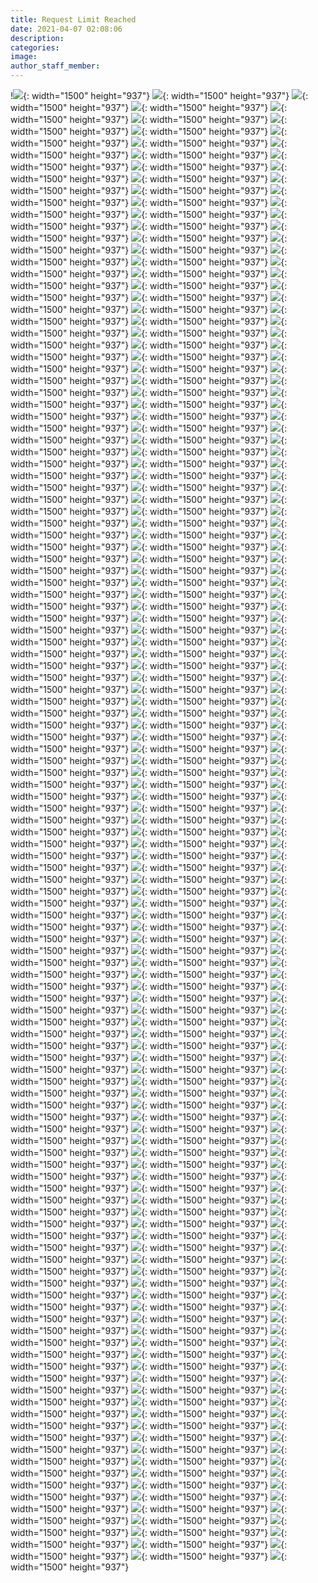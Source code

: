 ```yaml
---
title: Request Limit Reached
date: 2021-04-07 02:08:06
description:
categories:
image:
author_staff_member:
---
```

!![](/images/post_uploads/screen-shot-2020-05-25-at-8-11-07-am.png?q=24.8077498233771){: width="1500" height="937"}
![](/images/post_uploads/screen-shot-2020-05-25-at-8-11-07-am.png?q=76.6614502155171){: width="1500" height="937"}
![](/images/post_uploads/screen-shot-2020-05-25-at-8-11-07-am.png?q=57.6395975248631){: width="1500" height="937"}
![](/images/post_uploads/screen-shot-2020-05-25-at-8-11-07-am.png?q=69.2992523893604){: width="1500" height="937"}
![](/images/post_uploads/screen-shot-2020-05-25-at-8-11-07-am.png?q=96.3931180774851){: width="1500" height="937"}
![](/images/post_uploads/screen-shot-2020-05-25-at-8-11-07-am.png?q=44.0203257879363){: width="1500" height="937"}
![](/images/post_uploads/screen-shot-2020-05-25-at-8-11-07-am.png?q=23.2807371186013){: width="1500" height="937"}
![](/images/post_uploads/screen-shot-2020-05-25-at-8-11-07-am.png?q=16.6396042582849){: width="1500" height="937"}
![](/images/post_uploads/screen-shot-2020-05-25-at-8-11-07-am.png?q=44.7793430227006){: width="1500" height="937"}
![](/images/post_uploads/screen-shot-2020-05-25-at-8-11-07-am.png?q=77.4331459935787){: width="1500" height="937"}
![](/images/post_uploads/screen-shot-2020-05-25-at-8-11-07-am.png?q=15.9073182223245){: width="1500" height="937"}
![](/images/post_uploads/screen-shot-2020-05-25-at-8-11-07-am.png?q=12.3618175770121){: width="1500" height="937"}
![](/images/post_uploads/screen-shot-2020-05-25-at-8-11-07-am.png?q=83.9817485319063){: width="1500" height="937"}
![](/images/post_uploads/screen-shot-2020-05-25-at-8-11-07-am.png?q=90.8436702111903){: width="1500" height="937"}
![](/images/post_uploads/screen-shot-2020-05-25-at-8-11-07-am.png?q=56.4742769895295){: width="1500" height="937"}
![](/images/post_uploads/screen-shot-2020-05-25-at-8-11-07-am.png?q=23.2826918929753){: width="1500" height="937"}
![](/images/post_uploads/screen-shot-2020-05-25-at-8-11-07-am.png?q=91.5058357936){: width="1500" height="937"}
![](/images/post_uploads/screen-shot-2020-05-25-at-8-11-07-am.png?q=48.0790564763381){: width="1500" height="937"}
![](/images/post_uploads/screen-shot-2020-05-25-at-8-11-07-am.png?q=28.4188756333107){: width="1500" height="937"}
![](/images/post_uploads/screen-shot-2020-05-25-at-8-11-07-am.png?q=72.0599462112077){: width="1500" height="937"}
![](/images/post_uploads/screen-shot-2020-05-25-at-8-11-07-am.png?q=6.02511169136569){: width="1500" height="937"}
![](/images/post_uploads/screen-shot-2020-05-25-at-8-11-07-am.png?q=63.012506737315){: width="1500" height="937"}
![](/images/post_uploads/screen-shot-2020-05-25-at-8-11-07-am.png?q=4.91042080617845){: width="1500" height="937"}
![](/images/post_uploads/screen-shot-2020-05-25-at-8-11-07-am.png?q=1.41609607748396){: width="1500" height="937"}
![](/images/post_uploads/screen-shot-2020-05-25-at-8-11-07-am.png?q=77.7622296844487){: width="1500" height="937"}
![](/images/post_uploads/screen-shot-2020-05-25-at-8-11-07-am.png?q=9.01674483090986){: width="1500" height="937"}
![](/images/post_uploads/screen-shot-2020-05-25-at-8-11-07-am.png?q=36.0567988444879){: width="1500" height="937"}
![](/images/post_uploads/screen-shot-2020-05-25-at-8-11-07-am.png?q=23.3321337403171){: width="1500" height="937"}
![](/images/post_uploads/screen-shot-2020-05-25-at-8-11-07-am.png?q=63.4048666220893){: width="1500" height="937"}
![](/images/post_uploads/screen-shot-2020-05-25-at-8-11-07-am.png?q=13.6024105721756){: width="1500" height="937"}
![](/images/post_uploads/screen-shot-2020-05-25-at-8-11-07-am.png?q=54.0176972489664){: width="1500" height="937"}
![](/images/post_uploads/screen-shot-2020-05-25-at-8-11-07-am.png?q=89.5055801621021){: width="1500" height="937"}
![](/images/post_uploads/screen-shot-2020-05-25-at-8-11-07-am.png?q=90.5472843018882){: width="1500" height="937"}
![](/images/post_uploads/screen-shot-2020-05-25-at-8-11-07-am.png?q=38.8426282952151){: width="1500" height="937"}
![](/images/post_uploads/screen-shot-2020-05-25-at-8-11-07-am.png?q=98.2125821389162){: width="1500" height="937"}
![](/images/post_uploads/screen-shot-2020-05-25-at-8-11-07-am.png?q=14.3869747332545){: width="1500" height="937"}
![](/images/post_uploads/screen-shot-2020-05-25-at-8-11-07-am.png?q=43.6990808031162){: width="1500" height="937"}
![](/images/post_uploads/screen-shot-2020-05-25-at-8-11-07-am.png?q=38.5169440078197){: width="1500" height="937"}
![](/images/post_uploads/screen-shot-2020-05-25-at-8-11-07-am.png?q=97.6748653705668){: width="1500" height="937"}
![](/images/post_uploads/screen-shot-2020-05-25-at-8-11-07-am.png?q=92.7534386890067){: width="1500" height="937"}
![](/images/post_uploads/screen-shot-2020-05-25-at-8-11-07-am.png?q=91.5786447707939){: width="1500" height="937"}
![](/images/post_uploads/screen-shot-2020-05-25-at-8-11-07-am.png?q=38.864910951847){: width="1500" height="937"}
![](/images/post_uploads/screen-shot-2020-05-25-at-8-11-07-am.png?q=73.0918857835229){: width="1500" height="937"}
![](/images/post_uploads/screen-shot-2020-05-25-at-8-11-07-am.png?q=80.0474543459126){: width="1500" height="937"}
![](/images/post_uploads/screen-shot-2020-05-25-at-8-11-07-am.png?q=83.7094260985685){: width="1500" height="937"}
![](/images/post_uploads/screen-shot-2020-05-25-at-8-11-07-am.png?q=11.4215973947029){: width="1500" height="937"}
![](/images/post_uploads/screen-shot-2020-05-25-at-8-11-07-am.png?q=37.1837117117324){: width="1500" height="937"}
![](/images/post_uploads/screen-shot-2020-05-25-at-8-11-07-am.png?q=45.6035456919662){: width="1500" height="937"}
![](/images/post_uploads/screen-shot-2020-05-25-at-8-11-07-am.png?q=93.2630232519973){: width="1500" height="937"}
![](/images/post_uploads/screen-shot-2020-05-25-at-8-11-07-am.png?q=93.614335966341){: width="1500" height="937"}
![](/images/post_uploads/screen-shot-2020-05-25-at-8-11-07-am.png?q=78.811956056479){: width="1500" height="937"}
![](/images/post_uploads/screen-shot-2020-05-25-at-8-11-07-am.png?q=66.4050520747606){: width="1500" height="937"}
![](/images/post_uploads/screen-shot-2020-05-25-at-8-11-07-am.png?q=72.6438629278195){: width="1500" height="937"}
![](/images/post_uploads/screen-shot-2020-05-25-at-8-11-07-am.png?q=65.6320905676774){: width="1500" height="937"}
![](/images/post_uploads/screen-shot-2020-05-25-at-8-11-07-am.png?q=13.5731429667903){: width="1500" height="937"}
![](/images/post_uploads/screen-shot-2020-05-25-at-8-11-07-am.png?q=2.15778686651444){: width="1500" height="937"}
![](/images/post_uploads/screen-shot-2020-05-25-at-8-11-07-am.png?q=18.4859401713645){: width="1500" height="937"}
![](/images/post_uploads/screen-shot-2020-05-25-at-8-11-07-am.png?q=10.5358043439737){: width="1500" height="937"}
![](/images/post_uploads/screen-shot-2020-05-25-at-8-11-07-am.png?q=71.6194261678407){: width="1500" height="937"}
![](/images/post_uploads/screen-shot-2020-05-25-at-8-11-07-am.png?q=81.2367809407803){: width="1500" height="937"}
![](/images/post_uploads/screen-shot-2020-05-25-at-8-11-07-am.png?q=13.5329944966256){: width="1500" height="937"}
![](/images/post_uploads/screen-shot-2020-05-25-at-8-11-07-am.png?q=68.6601341201971){: width="1500" height="937"}
![](/images/post_uploads/screen-shot-2020-05-25-at-8-11-07-am.png?q=72.0627136866912){: width="1500" height="937"}
![](/images/post_uploads/screen-shot-2020-05-25-at-8-11-07-am.png?q=31.4569959598019){: width="1500" height="937"}
![](/images/post_uploads/screen-shot-2020-05-25-at-8-11-07-am.png?q=24.2991878380474){: width="1500" height="937"}
![](/images/post_uploads/screen-shot-2020-05-25-at-8-11-07-am.png?q=47.0640596235824){: width="1500" height="937"}
![](/images/post_uploads/screen-shot-2020-05-25-at-8-11-07-am.png?q=2.55659453424114){: width="1500" height="937"}
![](/images/post_uploads/screen-shot-2020-05-25-at-8-11-07-am.png?q=9.63828859967902){: width="1500" height="937"}
![](/images/post_uploads/screen-shot-2020-05-25-at-8-11-07-am.png?q=85.4581570957568){: width="1500" height="937"}
![](/images/post_uploads/screen-shot-2020-05-25-at-8-11-07-am.png?q=60.1197875466186){: width="1500" height="937"}
![](/images/post_uploads/screen-shot-2020-05-25-at-8-11-07-am.png?q=82.5136841765488){: width="1500" height="937"}
![](/images/post_uploads/screen-shot-2020-05-25-at-8-11-07-am.png?q=19.5795116315116){: width="1500" height="937"}
![](/images/post_uploads/screen-shot-2020-05-25-at-8-11-07-am.png?q=94.5841198976137){: width="1500" height="937"}
![](/images/post_uploads/screen-shot-2020-05-25-at-8-11-07-am.png?q=58.2865161099081){: width="1500" height="937"}
![](/images/post_uploads/screen-shot-2020-05-25-at-8-11-07-am.png?q=38.9043130037318){: width="1500" height="937"}
![](/images/post_uploads/screen-shot-2020-05-25-at-8-11-07-am.png?q=59.3261621480051){: width="1500" height="937"}
![](/images/post_uploads/screen-shot-2020-05-25-at-8-11-07-am.png?q=74.1694365258285){: width="1500" height="937"}
![](/images/post_uploads/screen-shot-2020-05-25-at-8-11-07-am.png?q=48.6975471746615){: width="1500" height="937"}
![](/images/post_uploads/screen-shot-2020-05-25-at-8-11-07-am.png?q=64.6957741525856){: width="1500" height="937"}
![](/images/post_uploads/screen-shot-2020-05-25-at-8-11-07-am.png?q=5.51049078126853){: width="1500" height="937"}
![](/images/post_uploads/screen-shot-2020-05-25-at-8-11-07-am.png?q=31.7688942801436){: width="1500" height="937"}
![](/images/post_uploads/screen-shot-2020-05-25-at-8-11-07-am.png?q=23.396368223138){: width="1500" height="937"}
![](/images/post_uploads/screen-shot-2020-05-25-at-8-11-07-am.png?q=61.7296120389376){: width="1500" height="937"}
![](/images/post_uploads/screen-shot-2020-05-25-at-8-11-07-am.png?q=25.062538534187){: width="1500" height="937"}
![](/images/post_uploads/screen-shot-2020-05-25-at-8-11-07-am.png?q=63.6716729295797){: width="1500" height="937"}
![](/images/post_uploads/screen-shot-2020-05-25-at-8-11-07-am.png?q=88.8892629099496){: width="1500" height="937"}
![](/images/post_uploads/screen-shot-2020-05-25-at-8-11-07-am.png?q=92.1977006098964){: width="1500" height="937"}
![](/images/post_uploads/screen-shot-2020-05-25-at-8-11-07-am.png?q=2.73510129945111){: width="1500" height="937"}
![](/images/post_uploads/screen-shot-2020-05-25-at-8-11-07-am.png?q=2.67779469568173){: width="1500" height="937"}
![](/images/post_uploads/screen-shot-2020-05-25-at-8-11-07-am.png?q=34.1391159366185){: width="1500" height="937"}
![](/images/post_uploads/screen-shot-2020-05-25-at-8-11-07-am.png?q=75.8661917293355){: width="1500" height="937"}
![](/images/post_uploads/screen-shot-2020-05-25-at-8-11-07-am.png?q=86.6551437176725){: width="1500" height="937"}
![](/images/post_uploads/screen-shot-2020-05-25-at-8-11-07-am.png?q=6.35662695396552){: width="1500" height="937"}
![](/images/post_uploads/screen-shot-2020-05-25-at-8-11-07-am.png?q=83.2070487521911){: width="1500" height="937"}
![](/images/post_uploads/screen-shot-2020-05-25-at-8-11-07-am.png?q=73.809636408683){: width="1500" height="937"}
![](/images/post_uploads/screen-shot-2020-05-25-at-8-11-07-am.png?q=83.508707140035){: width="1500" height="937"}
![](/images/post_uploads/screen-shot-2020-05-25-at-8-11-07-am.png?q=18.5907605723072){: width="1500" height="937"}
![](/images/post_uploads/screen-shot-2020-05-25-at-8-11-07-am.png?q=53.4556192944995){: width="1500" height="937"}
![](/images/post_uploads/screen-shot-2020-05-25-at-8-11-07-am.png?q=93.6558944649494){: width="1500" height="937"}
![](/images/post_uploads/screen-shot-2020-05-25-at-8-11-07-am.png?q=79.9859153843102){: width="1500" height="937"}
![](/images/post_uploads/screen-shot-2020-05-25-at-8-11-07-am.png?q=14.2594119916183){: width="1500" height="937"}
![](/images/post_uploads/screen-shot-2020-05-25-at-8-11-07-am.png?q=80.5592659883523){: width="1500" height="937"}
![](/images/post_uploads/screen-shot-2020-05-25-at-8-11-07-am.png?q=36.2057353998412){: width="1500" height="937"}
![](/images/post_uploads/screen-shot-2020-05-25-at-8-11-07-am.png?q=27.7571887889455){: width="1500" height="937"}
![](/images/post_uploads/screen-shot-2020-05-25-at-8-11-07-am.png?q=54.5912437836868){: width="1500" height="937"}
![](/images/post_uploads/screen-shot-2020-05-25-at-8-11-07-am.png?q=77.5248087846427){: width="1500" height="937"}
![](/images/post_uploads/screen-shot-2020-05-25-at-8-11-07-am.png?q=78.7792903774462){: width="1500" height="937"}
![](/images/post_uploads/screen-shot-2020-05-25-at-8-11-07-am.png?q=5.52130926434952){: width="1500" height="937"}
![](/images/post_uploads/screen-shot-2020-05-25-at-8-11-07-am.png?q=39.0173006039931){: width="1500" height="937"}
![](/images/post_uploads/screen-shot-2020-05-25-at-8-11-07-am.png?q=66.5067432773247){: width="1500" height="937"}
![](/images/post_uploads/screen-shot-2020-05-25-at-8-11-07-am.png?q=56.7548136588965){: width="1500" height="937"}
![](/images/post_uploads/screen-shot-2020-05-25-at-8-11-07-am.png?q=63.560520222186){: width="1500" height="937"}
![](/images/post_uploads/screen-shot-2020-05-25-at-8-11-07-am.png?q=38.2805228064345){: width="1500" height="937"}
![](/images/post_uploads/screen-shot-2020-05-25-at-8-11-07-am.png?q=59.4091891454702){: width="1500" height="937"}
![](/images/post_uploads/screen-shot-2020-05-25-at-8-11-07-am.png?q=61.5034965963313){: width="1500" height="937"}
![](/images/post_uploads/screen-shot-2020-05-25-at-8-11-07-am.png?q=63.7574013928927){: width="1500" height="937"}
![](/images/post_uploads/screen-shot-2020-05-25-at-8-11-07-am.png?q=33.1090806562689){: width="1500" height="937"}
![](/images/post_uploads/screen-shot-2020-05-25-at-8-11-07-am.png?q=66.0983296677752){: width="1500" height="937"}
![](/images/post_uploads/screen-shot-2020-05-25-at-8-11-07-am.png?q=20.2873363744591){: width="1500" height="937"}
![](/images/post_uploads/screen-shot-2020-05-25-at-8-11-07-am.png?q=51.1727014687948){: width="1500" height="937"}
![](/images/post_uploads/screen-shot-2020-05-25-at-8-11-07-am.png?q=62.9365963794296){: width="1500" height="937"}
![](/images/post_uploads/screen-shot-2020-05-25-at-8-11-07-am.png?q=77.50623134459){: width="1500" height="937"}
![](/images/post_uploads/screen-shot-2020-05-25-at-8-11-07-am.png?q=61.6753681317506){: width="1500" height="937"}
![](/images/post_uploads/screen-shot-2020-05-25-at-8-11-07-am.png?q=32.0529660803876){: width="1500" height="937"}
![](/images/post_uploads/screen-shot-2020-05-25-at-8-11-07-am.png?q=9.95301785731416){: width="1500" height="937"}
![](/images/post_uploads/screen-shot-2020-05-25-at-8-11-07-am.png?q=4.98893805815778){: width="1500" height="937"}
![](/images/post_uploads/screen-shot-2020-05-25-at-8-11-07-am.png?q=98.6468319976918){: width="1500" height="937"}
![](/images/post_uploads/screen-shot-2020-05-25-at-8-11-07-am.png?q=87.5312222621352){: width="1500" height="937"}
![](/images/post_uploads/screen-shot-2020-05-25-at-8-11-07-am.png?q=5.1957820900122){: width="1500" height="937"}
![](/images/post_uploads/screen-shot-2020-05-25-at-8-11-07-am.png?q=57.0088238354869){: width="1500" height="937"}
![](/images/post_uploads/screen-shot-2020-05-25-at-8-11-07-am.png?q=80.7881553545672){: width="1500" height="937"}
![](/images/post_uploads/screen-shot-2020-05-25-at-8-11-07-am.png?q=22.3035815832914){: width="1500" height="937"}
![](/images/post_uploads/screen-shot-2020-05-25-at-8-11-07-am.png?q=45.4416173711242){: width="1500" height="937"}
![](/images/post_uploads/screen-shot-2020-05-25-at-8-11-07-am.png?q=99.5431550240073){: width="1500" height="937"}
![](/images/post_uploads/screen-shot-2020-05-25-at-8-11-07-am.png?q=76.8538511614643){: width="1500" height="937"}
![](/images/post_uploads/screen-shot-2020-05-25-at-8-11-07-am.png?q=33.2091268373073){: width="1500" height="937"}
![](/images/post_uploads/screen-shot-2020-05-25-at-8-11-07-am.png?q=52.3351501548474){: width="1500" height="937"}
![](/images/post_uploads/screen-shot-2020-05-25-at-8-11-07-am.png?q=77.57786069378){: width="1500" height="937"}
![](/images/post_uploads/screen-shot-2020-05-25-at-8-11-07-am.png?q=49.4497994128302){: width="1500" height="937"}
![](/images/post_uploads/screen-shot-2020-05-25-at-8-11-07-am.png?q=83.9099529282485){: width="1500" height="937"}
![](/images/post_uploads/screen-shot-2020-05-25-at-8-11-07-am.png?q=88.4912583293739){: width="1500" height="937"}
![](/images/post_uploads/screen-shot-2020-05-25-at-8-11-07-am.png?q=71.6275991084105){: width="1500" height="937"}
![](/images/post_uploads/screen-shot-2020-05-25-at-8-11-07-am.png?q=74.7105942108626){: width="1500" height="937"}
![](/images/post_uploads/screen-shot-2020-05-25-at-8-11-07-am.png?q=88.7628501427797){: width="1500" height="937"}
![](/images/post_uploads/screen-shot-2020-05-25-at-8-11-07-am.png?q=69.233893233459){: width="1500" height="937"}
![](/images/post_uploads/screen-shot-2020-05-25-at-8-11-07-am.png?q=25.4301220931163){: width="1500" height="937"}
![](/images/post_uploads/screen-shot-2020-05-25-at-8-11-07-am.png?q=41.5809359683884){: width="1500" height="937"}
![](/images/post_uploads/screen-shot-2020-05-25-at-8-11-07-am.png?q=41.4935284668296){: width="1500" height="937"}
![](/images/post_uploads/screen-shot-2020-05-25-at-8-11-07-am.png?q=73.1848529332994){: width="1500" height="937"}
![](/images/post_uploads/screen-shot-2020-05-25-at-8-11-07-am.png?q=8.79511169641381){: width="1500" height="937"}
![](/images/post_uploads/screen-shot-2020-05-25-at-8-11-07-am.png?q=37.674352420874){: width="1500" height="937"}
![](/images/post_uploads/screen-shot-2020-05-25-at-8-11-07-am.png?q=72.4289201109457){: width="1500" height="937"}
![](/images/post_uploads/screen-shot-2020-05-25-at-8-11-07-am.png?q=60.0918109709993){: width="1500" height="937"}
![](/images/post_uploads/screen-shot-2020-05-25-at-8-11-07-am.png?q=73.0445627201633){: width="1500" height="937"}
![](/images/post_uploads/screen-shot-2020-05-25-at-8-11-07-am.png?q=91.6707808279427){: width="1500" height="937"}
![](/images/post_uploads/screen-shot-2020-05-25-at-8-11-07-am.png?q=81.8125690667941){: width="1500" height="937"}
![](/images/post_uploads/screen-shot-2020-05-25-at-8-11-07-am.png?q=50.0856479329798){: width="1500" height="937"}
![](/images/post_uploads/screen-shot-2020-05-25-at-8-11-07-am.png?q=15.5639186108369){: width="1500" height="937"}
![](/images/post_uploads/screen-shot-2020-05-25-at-8-11-07-am.png?q=95.8278561955368){: width="1500" height="937"}
![](/images/post_uploads/screen-shot-2020-05-25-at-8-11-07-am.png?q=76.1226597478573){: width="1500" height="937"}
![](/images/post_uploads/screen-shot-2020-05-25-at-8-11-07-am.png?q=4.98295571901788){: width="1500" height="937"}
![](/images/post_uploads/screen-shot-2020-05-25-at-8-11-07-am.png?q=94.6901300611564){: width="1500" height="937"}
![](/images/post_uploads/screen-shot-2020-05-25-at-8-11-07-am.png?q=76.4189939293183){: width="1500" height="937"}
![](/images/post_uploads/screen-shot-2020-05-25-at-8-11-07-am.png?q=29.33177855442){: width="1500" height="937"}
![](/images/post_uploads/screen-shot-2020-05-25-at-8-11-07-am.png?q=79.3002911149654){: width="1500" height="937"}
![](/images/post_uploads/screen-shot-2020-05-25-at-8-11-07-am.png?q=26.4948845482129){: width="1500" height="937"}
![](/images/post_uploads/screen-shot-2020-05-25-at-8-11-07-am.png?q=14.7746835200139){: width="1500" height="937"}
![](/images/post_uploads/screen-shot-2020-05-25-at-8-11-07-am.png?q=1.69202764526694){: width="1500" height="937"}
![](/images/post_uploads/screen-shot-2020-05-25-at-8-11-07-am.png?q=76.322650168291){: width="1500" height="937"}
![](/images/post_uploads/screen-shot-2020-05-25-at-8-11-07-am.png?q=50.9782452957986){: width="1500" height="937"}
![](/images/post_uploads/screen-shot-2020-05-25-at-8-11-07-am.png?q=47.091651298828){: width="1500" height="937"}
![](/images/post_uploads/screen-shot-2020-05-25-at-8-11-07-am.png?q=74.8986267467146){: width="1500" height="937"}
![](/images/post_uploads/screen-shot-2020-05-25-at-8-11-07-am.png?q=52.8692947424293){: width="1500" height="937"}
![](/images/post_uploads/screen-shot-2020-05-25-at-8-11-07-am.png?q=76.7700051978471){: width="1500" height="937"}
![](/images/post_uploads/screen-shot-2020-05-25-at-8-11-07-am.png?q=87.2878405863295){: width="1500" height="937"}
![](/images/post_uploads/screen-shot-2020-05-25-at-8-11-07-am.png?q=4.37970161796579){: width="1500" height="937"}
![](/images/post_uploads/screen-shot-2020-05-25-at-8-11-07-am.png?q=65.3259360084626){: width="1500" height="937"}
![](/images/post_uploads/screen-shot-2020-05-25-at-8-11-07-am.png?q=0.643067985913037){: width="1500" height="937"}
![](/images/post_uploads/screen-shot-2020-05-25-at-8-11-07-am.png?q=23.9194668890484){: width="1500" height="937"}
![](/images/post_uploads/screen-shot-2020-05-25-at-8-11-07-am.png?q=46.9794684726436){: width="1500" height="937"}
![](/images/post_uploads/screen-shot-2020-05-25-at-8-11-07-am.png?q=39.0630133633806){: width="1500" height="937"}
![](/images/post_uploads/screen-shot-2020-05-25-at-8-11-07-am.png?q=50.975221164753){: width="1500" height="937"}
![](/images/post_uploads/screen-shot-2020-05-25-at-8-11-07-am.png?q=39.5396358267343){: width="1500" height="937"}
![](/images/post_uploads/screen-shot-2020-05-25-at-8-11-07-am.png?q=95.4465388541427){: width="1500" height="937"}
![](/images/post_uploads/screen-shot-2020-05-25-at-8-11-07-am.png?q=73.535603998856){: width="1500" height="937"}
![](/images/post_uploads/screen-shot-2020-05-25-at-8-11-07-am.png?q=22.7526616484245){: width="1500" height="937"}
![](/images/post_uploads/screen-shot-2020-05-25-at-8-11-07-am.png?q=88.8663559149184){: width="1500" height="937"}
![](/images/post_uploads/screen-shot-2020-05-25-at-8-11-07-am.png?q=39.9086368608506){: width="1500" height="937"}
![](/images/post_uploads/screen-shot-2020-05-25-at-8-11-07-am.png?q=66.1612656959423){: width="1500" height="937"}
![](/images/post_uploads/screen-shot-2020-05-25-at-8-11-07-am.png?q=55.7907171659099){: width="1500" height="937"}
![](/images/post_uploads/screen-shot-2020-05-25-at-8-11-07-am.png?q=50.7409808821193){: width="1500" height="937"}
![](/images/post_uploads/screen-shot-2020-05-25-at-8-11-07-am.png?q=80.909540378552){: width="1500" height="937"}
![](/images/post_uploads/screen-shot-2020-05-25-at-8-11-07-am.png?q=49.4979338556052){: width="1500" height="937"}
![](/images/post_uploads/screen-shot-2020-05-25-at-8-11-07-am.png?q=57.5541955561727){: width="1500" height="937"}
![](/images/post_uploads/screen-shot-2020-05-25-at-8-11-07-am.png?q=38.0964972437025){: width="1500" height="937"}
![](/images/post_uploads/screen-shot-2020-05-25-at-8-11-07-am.png?q=38.6035613938822){: width="1500" height="937"}
![](/images/post_uploads/screen-shot-2020-05-25-at-8-11-07-am.png?q=88.2947202414076){: width="1500" height="937"}
![](/images/post_uploads/screen-shot-2020-05-25-at-8-11-07-am.png?q=87.2918196778662){: width="1500" height="937"}
![](/images/post_uploads/screen-shot-2020-05-25-at-8-11-07-am.png?q=10.0182404845025){: width="1500" height="937"}
![](/images/post_uploads/screen-shot-2020-05-25-at-8-11-07-am.png?q=38.3474494909242){: width="1500" height="937"}
![](/images/post_uploads/screen-shot-2020-05-25-at-8-11-07-am.png?q=75.6642742228996){: width="1500" height="937"}
![](/images/post_uploads/screen-shot-2020-05-25-at-8-11-07-am.png?q=99.1563125221233){: width="1500" height="937"}
![](/images/post_uploads/screen-shot-2020-05-25-at-8-11-07-am.png?q=80.4680125337595){: width="1500" height="937"}
![](/images/post_uploads/screen-shot-2020-05-25-at-8-11-07-am.png?q=4.19911061307278){: width="1500" height="937"}
![](/images/post_uploads/screen-shot-2020-05-25-at-8-11-07-am.png?q=0.926176569249593){: width="1500" height="937"}
![](/images/post_uploads/screen-shot-2020-05-25-at-8-11-07-am.png?q=88.5636006257746){: width="1500" height="937"}
![](/images/post_uploads/screen-shot-2020-05-25-at-8-11-07-am.png?q=59.3557655260686){: width="1500" height="937"}
![](/images/post_uploads/screen-shot-2020-05-25-at-8-11-07-am.png?q=58.7270844122591){: width="1500" height="937"}
![](/images/post_uploads/screen-shot-2020-05-25-at-8-11-07-am.png?q=35.5965456849471){: width="1500" height="937"}
![](/images/post_uploads/screen-shot-2020-05-25-at-8-11-07-am.png?q=98.2517704433294){: width="1500" height="937"}
![](/images/post_uploads/screen-shot-2020-05-25-at-8-11-07-am.png?q=93.3813652884213){: width="1500" height="937"}
![](/images/post_uploads/screen-shot-2020-05-25-at-8-11-07-am.png?q=10.0542241302096){: width="1500" height="937"}
![](/images/post_uploads/screen-shot-2020-05-25-at-8-11-07-am.png?q=98.5498731006708){: width="1500" height="937"}
![](/images/post_uploads/screen-shot-2020-05-25-at-8-11-07-am.png?q=18.3323427601971){: width="1500" height="937"}
![](/images/post_uploads/screen-shot-2020-05-25-at-8-11-07-am.png?q=96.4321962760537){: width="1500" height="937"}
![](/images/post_uploads/screen-shot-2020-05-25-at-8-11-07-am.png?q=5.20357279939749){: width="1500" height="937"}
![](/images/post_uploads/screen-shot-2020-05-25-at-8-11-07-am.png?q=16.5548738274313){: width="1500" height="937"}
![](/images/post_uploads/screen-shot-2020-05-25-at-8-11-07-am.png?q=58.0834970459639){: width="1500" height="937"}
![](/images/post_uploads/screen-shot-2020-05-25-at-8-11-07-am.png?q=72.3106310475335){: width="1500" height="937"}
![](/images/post_uploads/screen-shot-2020-05-25-at-8-11-07-am.png?q=42.5839943420543){: width="1500" height="937"}
![](/images/post_uploads/screen-shot-2020-05-25-at-8-11-07-am.png?q=92.1869153369057){: width="1500" height="937"}
![](/images/post_uploads/screen-shot-2020-05-25-at-8-11-07-am.png?q=76.3169616457762){: width="1500" height="937"}
![](/images/post_uploads/screen-shot-2020-05-25-at-8-11-07-am.png?q=36.1787333478933){: width="1500" height="937"}
![](/images/post_uploads/screen-shot-2020-05-25-at-8-11-07-am.png?q=65.8475578131289){: width="1500" height="937"}
![](/images/post_uploads/screen-shot-2020-05-25-at-8-11-07-am.png?q=27.5453689948994){: width="1500" height="937"}
![](/images/post_uploads/screen-shot-2020-05-25-at-8-11-07-am.png?q=31.8571723132994){: width="1500" height="937"}
![](/images/post_uploads/screen-shot-2020-05-25-at-8-11-07-am.png?q=35.3457605094168){: width="1500" height="937"}
![](/images/post_uploads/screen-shot-2020-05-25-at-8-11-07-am.png?q=6.3703168930787){: width="1500" height="937"}
![](/images/post_uploads/screen-shot-2020-05-25-at-8-11-07-am.png?q=29.2549948469402){: width="1500" height="937"}
![](/images/post_uploads/screen-shot-2020-05-25-at-8-11-07-am.png?q=56.0035391630528){: width="1500" height="937"}
![](/images/post_uploads/screen-shot-2020-05-25-at-8-11-07-am.png?q=54.8874134590343){: width="1500" height="937"}
![](/images/post_uploads/screen-shot-2020-05-25-at-8-11-07-am.png?q=2.25256202668407){: width="1500" height="937"}
![](/images/post_uploads/screen-shot-2020-05-25-at-8-11-07-am.png?q=37.9062903002374){: width="1500" height="937"}
![](/images/post_uploads/screen-shot-2020-05-25-at-8-11-07-am.png?q=54.8034743126645){: width="1500" height="937"}
![](/images/post_uploads/screen-shot-2020-05-25-at-8-11-07-am.png?q=69.0739353967924){: width="1500" height="937"}
![](/images/post_uploads/screen-shot-2020-05-25-at-8-11-07-am.png?q=98.0042218537185){: width="1500" height="937"}
![](/images/post_uploads/screen-shot-2020-05-25-at-8-11-07-am.png?q=83.3904832751059){: width="1500" height="937"}
![](/images/post_uploads/screen-shot-2020-05-25-at-8-11-07-am.png?q=20.5460612123537){: width="1500" height="937"}
![](/images/post_uploads/screen-shot-2020-05-25-at-8-11-07-am.png?q=65.6975868407699){: width="1500" height="937"}
![](/images/post_uploads/screen-shot-2020-05-25-at-8-11-07-am.png?q=20.9755781148126){: width="1500" height="937"}
![](/images/post_uploads/screen-shot-2020-05-25-at-8-11-07-am.png?q=66.5106261788885){: width="1500" height="937"}
![](/images/post_uploads/screen-shot-2020-05-25-at-8-11-07-am.png?q=69.0931125890089){: width="1500" height="937"}
![](/images/post_uploads/screen-shot-2020-05-25-at-8-11-07-am.png?q=27.1281753672761){: width="1500" height="937"}
![](/images/post_uploads/screen-shot-2020-05-25-at-8-11-07-am.png?q=38.1130188156055){: width="1500" height="937"}
![](/images/post_uploads/screen-shot-2020-05-25-at-8-11-07-am.png?q=6.80106050734312){: width="1500" height="937"}
![](/images/post_uploads/screen-shot-2020-05-25-at-8-11-07-am.png?q=22.4965167562017){: width="1500" height="937"}
![](/images/post_uploads/screen-shot-2020-05-25-at-8-11-07-am.png?q=99.28868772974){: width="1500" height="937"}
![](/images/post_uploads/screen-shot-2020-05-25-at-8-11-07-am.png?q=19.7640524937243){: width="1500" height="937"}
![](/images/post_uploads/screen-shot-2020-05-25-at-8-11-07-am.png?q=76.6632746547323){: width="1500" height="937"}